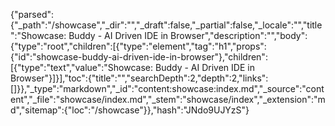 {"parsed":{"_path":"/showcase","_dir":"","_draft":false,"_partial":false,"_locale":"","title":"Showcase: Buddy - AI Driven IDE in Browser","description":"","body":{"type":"root","children":[{"type":"element","tag":"h1","props":{"id":"showcase-buddy-ai-driven-ide-in-browser"},"children":[{"type":"text","value":"Showcase: Buddy - AI Driven IDE in Browser"}]}],"toc":{"title":"","searchDepth":2,"depth":2,"links":[]}},"_type":"markdown","_id":"content:showcase:index.md","_source":"content","_file":"showcase/index.md","_stem":"showcase/index","_extension":"md","sitemap":{"loc":"/showcase"}},"hash":"JNdo9UJYzS"}